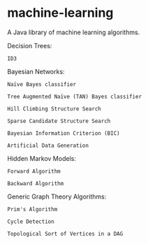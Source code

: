 machine-learning
================

A Java library of machine learning algorithms.

Decision Trees:
   
    ID3
    
Bayesian Networks:
   
    Naïve Bayes classifier
    
    Tree Augmented Naïve (TAN) Bayes classifier
    
    Hill Climbing Structure Search
    
    Sparse Candidate Structure Search
    
    Bayesian Information Criterion (BIC)
    
    Artificial Data Generation
    
Hidden Markov Models:
   
    Forward Algorithm
   
    Backward Algorithm
    
Generic Graph Theory Algorithms:
    
    Prim's Algorithm
    
    Cycle Detection
    
    Topological Sort of Vertices in a DAG
    


